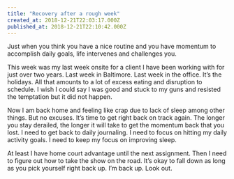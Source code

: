 ```yaml
---
title: "Recovery after a rough week"
created_at: 2018-12-21T22:03:17.000Z
published_at: 2018-12-21T22:10:42.000Z
---
```

Just when you think you have a nice routine and you have momentum to accomplish daily goals, life intervenes and challenges you. 

This week was my last week onsite for a client I have been working with for just over two years. Last week in Baltimore. Last week in the office. It’s the holidays. All that amounts to a lot of excess eating and disruption to schedule. I wish I could say I was good and stuck to my guns and resisted the temptation but it did not happen. 

Now I am back home and feeling like crap due to lack of sleep among other things. But no excuses. It’s time to get right back on track again. The longer you stay derailed, the longer it will take to get the momentum back that you lost. I need to get back to daily journaling. I need to focus on hitting my daily activity goals. I need to keep my focus on improving sleep. 

At least I have home court advantage until the next assignment. Then I need to figure out how to take the show on the road. It’s okay to fall down as long as you pick yourself right back up. I’m back up. Look out.
